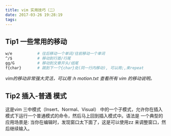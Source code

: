 ```yaml
---
title: vim 实用技巧（二）
date: 2017-03-26 19:28:19
tags:
---
```


## Tip1 一些常用的移动
```bash
w/e           # 往后移动一个单词/往前移动一个单词
^/$           # 移动到行首/行尾
gg/G          # 移动到文章开头/结尾
f{char}       # 跳到下一个{char}处(同一行内移动), 可以用;,来repeat
```
_vim的移动非常强大灵活，可以用 :h motion.txt 查看所有 vim 的移动说明。_

## Tip2 插入-普通 模式
这是vim 三中模式（Insert、Normal、Visual） 中的一个子模式，允许你在插入模式下运行一个普通模式的命令，然后马上回到插入模式中。语法是<c-o>
一个典型的应用场景是: 当你在编辑时，发现窗口太下面了，这是可以使用<c-o>zz 来调整窗口，然后继续输入。
